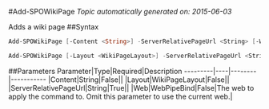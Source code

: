 #Add-SPOWikiPage
*Topic automatically generated on: 2015-06-03*

Adds a wiki page
##Syntax
```powershell
Add-SPOWikiPage [-Content <String>] -ServerRelativePageUrl <String> [-Web <WebPipeBind>]
```


```powershell
Add-SPOWikiPage [-Layout <WikiPageLayout>] -ServerRelativePageUrl <String> [-Web <WebPipeBind>]
```


##Parameters
Parameter|Type|Required|Description
---------|----|--------|-----------
|Content|String|False||
|Layout|WikiPageLayout|False||
|ServerRelativePageUrl|String|True||
|Web|WebPipeBind|False|The web to apply the command to. Omit this parameter to use the current web.|
<!-- Ref: FFB6EE9086AC968F9A741618CBBB4E0F -->